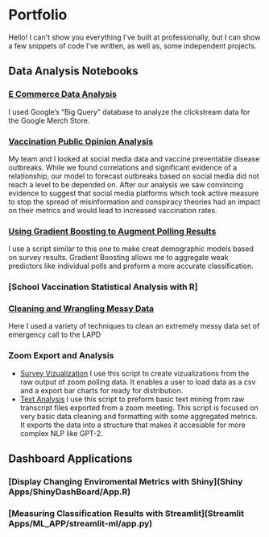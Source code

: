 # Portfolio
Hello! I can't show you everything I've built at professionally, but I can show a few snippets of code I've written, as well as, some independent projects.

## Data Analysis Notebooks

### [E Commerce Data Analysis](NoteBooks/Google_Merch_Analysis.ipynb)
I used Google’s “Big Query” database to analyze the clickstream data for the Google Merch Store. 

### [Vaccination Public Opinion Analysis](NoteBooks/Twitter_Analysis.ipynb)
My team and I looked at social media data and vaccine preventable disease outbreaks. While we found correlations and significant evidence of a relationship, our model to forecast outbreaks based on social media did not reach a level to be depended on. After our analysis we saw convincing evidence to suggest that social media platforms which took active measure to stop the spread of misinformation and conspiracy theories had an impact on their metrics and would lead to increased vaccination rates.

### [Using Gradient Boosting to Augment Polling Results](NoteBooks/Gradient_Boosting_With_Polling_Results.ipynb)
I use a script similar to this one to make creat demographic models based on survey results. Gradient Boosting allows me to aggregate weak predictors like individual polls and preform a more accurate classification.

### [School Vaccination Statistical Analysis with R]

### [Cleaning and Wrangling Messy Data](NoteBooks/LAPD_911_Data_Wrangling.ipynb)
Here I used a variety of techniques to clean an extremely messy data set of emergency call to the LAPD

### Zoom Export and Analysis
- [Survey Vizualization](NoteBooks/Zoom_Poll_ChartMaker.ipynb) 
I use this script to create vizualizations from the raw output of zoom polling data. It enables a user to load data as a csv and a export bar charts for ready for distribution.    
- [Text Analysis](NoteBooks/Zoom_Transcript_Text_Mining.ipynb)
I use this script to preform basic text mining from raw transcript files exported from a zoom meeting. This script is focused on very basic data cleaning and formatting with some aggregated metrics. It exports the data into a structure that makes it accesiable for more complex NLP like GPT-2.

## Dashboard Applications

### [Display Changing Enviromental Metrics with Shiny](Shiny Apps/ShinyDashBoard/App.R)

### [Measuring Classification Results with Streamlit](Streamlit Apps/ML_APP/streamlit-ml/app.py)
